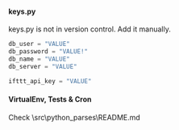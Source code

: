 #### keys.py

keys.py is not in version control. Add it manually.

```py
db_user = "VALUE"
db_password = "VALUE!"
db_name = "VALUE"
db_server = "VALUE"

ifttt_api_key = "VALUE"
```

#### VirtualEnv, Tests & Cron

Check \src\python_parses\README.md